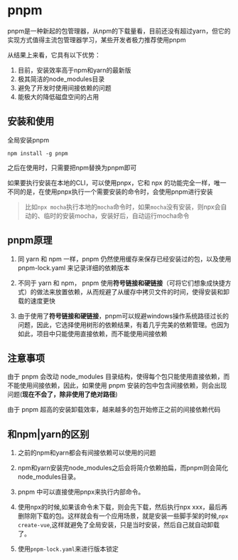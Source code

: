 # pnpm

pnpm是一种新起的包管理器，从npm的下载量看，目前还没有超过yarn，但它的实现方式值得主流包管理器学习，某些开发者极力推荐使用pnpm

从结果上来看，它具有以下优势：

1. 目前，安装效率高于npm和yarn的最新版
2. 极其简洁的node_modules目录
3. 避免了开发时使用间接依赖的问题
4. 能极大的降低磁盘空间的占用

## 安装和使用

全局安装pnpm

```shell
npm install -g pnpm
```

之后在使用时，只需要把npm替换为pnpm即可

如果要执行安装在本地的CLI，可以使用pnpx，它和 npx 的功能完全一样，唯一不同的是，在使用pnpx执行一个需要安装的命令时，会使用pnpm进行安装

> 比如```npx mocha```执行本地的```mocha```命令时，如果```mocha```没有安装，则npx会自动的、临时的安装mocha，安装好后，自动运行mocha命令

## pnpm原理

1. 同 yarn 和 npm 一样，pnpm 仍然使用缓存来保存已经安装过的包，以及使用 pnpm-lock.yaml 来记录详细的依赖版本

2. 不同于 yarn 和 npm， pnpm 使用**符号链接和硬链接**（可将它们想象成快捷方式）的做法来放置依赖，从而规避了从缓存中拷贝文件的时间，使得安装和卸载的速度更快

3. 由于使用了**符号链接和硬链接**，pnpm可以规避windows操作系统路径过长的问题，因此，它选择使用树形的依赖结果，有着几乎完美的依赖管理。也因为如此，项目中只能使用直接依赖，而不能使用间接依赖

## 注意事项

由于 pnpm 会改动 node_modules 目录结构，使得每个包只能使用直接依赖，而不能使用间接依赖，因此，如果使用 pnpm 安装的包中包含间接依赖，则会出现问题(**现在不会了，除非使用了绝对路径**)

由于 pnpm 超高的安装卸载效率，越来越多的包开始修正之前的间接依赖代码

## 和npm|yarn的区别

1. 之前的npm和yarn都会有间接依赖可以使用的问题
2.  npm和yarn安装完node_modules之后会将简介依赖拍扁，而pnpm则会简化node_modules目录。

3. pnpm 中可以直接使用pnpx来执行内部命令。
4. 使用npx的时候,如果该命令未下载，则会先下载，然后执行npx xxx，最后再删除刚下载的包。这样就会有一个应用场景，就是安装一些脚手架的时候,`npx create-vue`,这样就避免了全局安装，只是当时安装，然后自己就自动卸载了。
5. 使用`pnpm-lock.yaml`来进行版本锁定